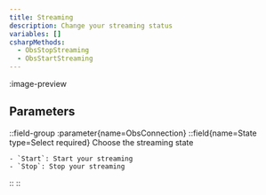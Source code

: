 ```yaml
---
title: Streaming
description: Change your streaming status
variables: []
csharpMethods:
  - ObsStopStreaming
  - ObsStartStreaming
---
```


:image-preview

## Parameters
::field-group
  :parameter{name=ObsConnection}
  ::field{name=State type=Select required}
    Choose the streaming state

    - `Start`: Start your streaming
    - `Stop`: Stop your streaming
  ::
::
